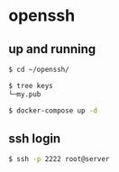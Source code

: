 openssh
=======


## up and running

```bash
$ cd ~/openssh/

$ tree keys
└─my.pub

$ docker-compose up -d
```

## ssh login

```bash
$ ssh -p 2222 root@server
```
